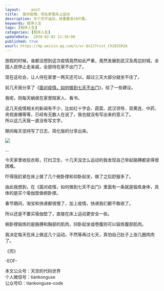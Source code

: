 ```yaml
---   
layout:     post  
title:  面对疫情，宅在家里床上运动  
description: 半个月不运动，体重要涨10斤重。  
keywords: 程序人生  
tags: [程序人生]    
categories: [程序人生]  
updateData:  2020-02-02 21:30:00  
published: true  
wxurl: https://mp.weixin.qq.com/s/vc-QsIJ7rcst_Ch1EG5R2A  
---  
```



放假的时候，谁都没想到这次疫情竟然如此严重，竟然发展到武汉及周边封城，全国人民停止走亲戚，全部待在家不出门了。  


现在这社会，让人待在家里一两天还可以，超过三天大部分就坐不住了。  


前几天我分享了《[面对疫情，如何做到七天不出门](https://mp.weixin.qq.com/s/h0DiSTdRyWwB1dgRAlXTFA)》，给了一些建议。  


我呢，则每天蜗居在家里陪家人、看书。  


这几天疫情相关的新闻有不少，比如红十字会、蔬菜、武汉领导、双黄连、中药、央视直播等等，已经有无数人在说了，我也就没有写出来的意义了。  
所以这几天我一直没有写文字。  


期间每天坚持写了日志，简化版的分享出来。  


![](https://res2020.tiankonguse.com/images/2020/02/02/001.jpg)  


...


今天家里收拾衣柜，打扫卫生，十几天没怎么运动的我发现自己举起胳膊都变得很困难。  


吓得我赶紧在床上做了几个俯卧撑和仰卧起坐，做了之后舒服多了。  


由此我想到，在《面对疫情，如何做到七天不出门》里面有一条就是锻炼身体，具体的是买个瑜伽垫做俯卧撑。  



春节期间，淘宝和快递都很慢了，加上疫情，快递我们都不敢收了。  


所以还是不要买瑜伽垫了，直接在床上运动更安全一些。  


俯卧撑锻炼的是胳膊和胸部的肌肉，仰卧起坐或卷腹则可以锻炼腹部肌肉。  


我决定每天在床上做这几个运动，不然等再过七天，真怕自己肚子上涨几圈肉肉了。  


《完》


-EOF-  



本文公众号：天空的代码世界  
个人微信号：tiankonguse  
公众号ID：tiankonguse-code  
  

